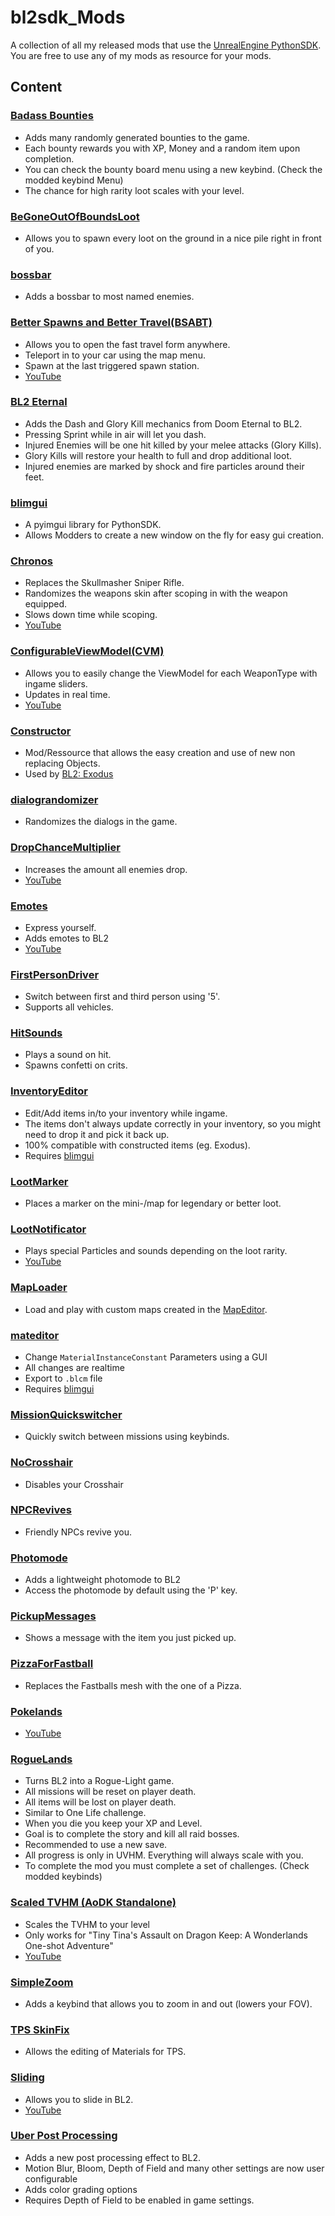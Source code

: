# bl2sdk_Mods
A collection of all my released mods that use the [UnrealEngine PythonSDK](https://github.com/bl-sdk/PythonSDK).  
You are free to use any of my mods as resource for your mods.  


## Content

### [Badass Bounties](BadassBounties)
- Adds many randomly generated bounties to the game.
- Each bounty rewards you with XP, Money and a random item upon completion.
- You can check the bounty board menu using a new keybind. (Check the modded keybind Menu)
- The chance for high rarity loot scales with your level.

### [BeGoneOutOfBoundsLoot](BeGoneOutOfBoundsLoot/)  
- Allows you to spawn every loot on the ground in a nice pile right in front of you.

### [bossbar](bossbar/)  
- Adds a bossbar to most named enemies.

### [Better Spawns and Better Travel(BSABT)](BSABT/)
- Allows you to open the fast travel form anywhere.
- Teleport in to your car using the map menu.
- Spawn at the last triggered spawn station.
- [YouTube](https://www.youtube.com/watch?v=pY17YkKkTqg)

### [BL2 Eternal](BL2Eternal)
- Adds the Dash and Glory Kill mechanics from Doom Eternal to BL2.
- Pressing Sprint while in air will let you dash.
- Injured Enemies will be one hit killed by your melee attacks (Glory Kills).
- Glory Kills will restore your health to full and drop additional loot.
- Injured enemies are marked by shock and fire particles around their feet.


### [blimgui](blimgui/)
- A pyimgui library for PythonSDK.
- Allows Modders to create a new window on the fly for easy gui creation.

### [Chronos](Chronos/)
- Replaces the Skullmasher Sniper Rifle.
- Randomizes the weapons skin after scoping in with the weapon equipped.
- Slows down time while scoping.
- [YouTube](https://www.youtube.com/watch?v=lS_Dl43om0s)


### [ConfigurableViewModel(CVM)](ConfigurableViewModel/) 
- Allows you to easily change the ViewModel for each WeaponType with ingame sliders.
- Updates in real time.
- [YouTube](https://www.youtube.com/watch?v=nABmVIYpuXg)


### [Constructor](Constructor/)
- Mod/Ressource that allows the easy creation and use of new non replacing Objects.
- Used by [BL2: Exodus](https://www.nexusmods.com/borderlands2/mods/257)

### [dialograndomizer](dialograndomizer/)
- Randomizes the dialogs in the game.

### [DropChanceMultiplier](DropChanceMultiplier/)
- Increases the amount all enemies drop.
- [YouTube](https://www.youtube.com/watch?v=i2FpWyEcRrM)

### [Emotes](Emotes/)
- Express yourself.
- Adds emotes to BL2
- [YouTube](https://www.youtube.com/watch?v=NFrye102ENY)

### [FirstPersonDriver](FirstPersonDriver/)
- Switch between first and third person using '5'.
- Supports all vehicles.

### [HitSounds](HitSounds/)
- Plays a sound on hit.
- Spawns confetti on crits.

### [InventoryEditor](InventoryEditor/)
- Edit/Add items in/to your inventory while ingame.  
- The items don't always update correctly in your inventory, so you might need to drop it and pick it back up.  
- 100% compatible with constructed items (eg. Exodus).  
- Requires [blimgui](blimgui/)

### [LootMarker](LootMarker)
- Places a marker on the mini-/map for legendary or better loot.

### [LootNotificator](LootNotificator/)
- Plays special Particles and sounds depending on the loot rarity.
- [YouTube](https://www.youtube.com/watch?v=lUML6lXfW14)

### [MapLoader](MapLoader/)
- Load and play with custom maps created in the [MapEditor](https://github.com/juso40/BLMapEditor).

### [mateditor](mateditor/)
- Change `MaterialInstanceConstant` Parameters using a GUI
- All changes are realtime
- Export to `.blcm` file
- Requires [blimgui](blimgui)

### [MissionQuickswitcher](MissionQuickswitcher)
- Quickly switch between missions using keybinds.

### [NoCrosshair](NoCrosshair/)
- Disables your Crosshair

### [NPCRevives](NPCRevives/)
- Friendly NPCs revive you.

### [Photomode](Photomode/)
- Adds a lightweight photomode to BL2
- Access the photomode by default using the 'P' key.

### [PickupMessages](PickupMessages/)
- Shows a message with the item you just picked up.

### [PizzaForFastball](PizzaForFastball/)
- Replaces the Fastballs mesh with the one of a Pizza.

### [Pokelands](Pokelands/)
- [YouTube](https://www.youtube.com/watch?v=r1H_Z9LRDUU&t)

### [RogueLands](RogueLands)
- Turns BL2 into a Rogue-Light game.
- All missions will be reset on player death.
- All items will be lost on player death.
- Similar to One Life challenge.
- When you die you keep your XP and Level.
- Goal is to complete the story and kill all raid bosses.
- Recommended to use a new save.
- All progress is only in UVHM. Everything will always scale with you.
- To complete the mod you must complete a set of challenges. (Check modded keybinds)

### [Scaled TVHM (AoDK Standalone)](ScaledTVHM)
- Scales the TVHM to your level
- Only works for "Tiny Tina's Assault on Dragon Keep: A Wonderlands One-shot Adventure"
- [YouTube](https://www.youtube.com/watch?v=zolku2b4yb4)

### [SimpleZoom](SimpleZoom)
- Adds a keybind that allows you to zoom in and out (lowers your FOV).

### [TPS SkinFix](SkinFix)
- Allows the editing of Materials for TPS.

### [Sliding](Sliding)
- Allows you to slide in BL2.
- [YouTube](https://www.youtube.com/watch?v=u0Ao8SGIbVU&t)

### [Uber Post Processing](UberPostProcessing)
- Adds a new post processing effect to BL2.
- Motion Blur, Bloom, Depth of Field and many other settings are now user configurable
- Adds color grading options
- Requires Depth of Field to be enabled in game settings.

